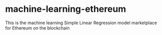 # machine-learning-ethereum
This is the machine learning Simple Linear Regression model marketplace for Ethereum on the blockchain
